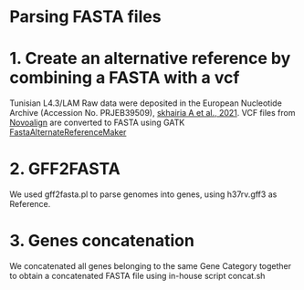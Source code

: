 # Parsing FASTA files

# 1. Create an alternative reference by combining a FASTA with a vcf
Tunisian L4.3/LAM Raw data were deposited in the European Nucleotide Archive (Accession No. PRJEB39509), [skhairia A et al., 2021](https://doi.org/10.1016/j.ijid.2020.11.195).
VCF files from [Novoalign](https://www.novocraft.com/) are converted to FASTA using GATK [FastaAlternateReferenceMaker](https://gatk.broadinstitute.org/hc/en-us/articles/360037594571-FastaAlternateReferenceMaker)

# 2. GFF2FASTA
We used gff2fasta.pl to parse genomes into genes, using h37rv.gff3 as Reference.

# 3. Genes concatenation 
We concatenated all genes belonging to the same Gene Category together to obtain a concatenated FASTA file using in-house script concat.sh
